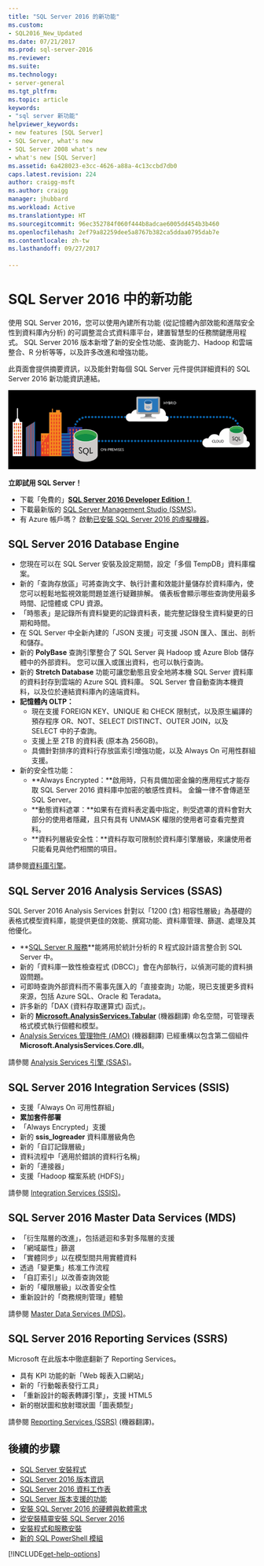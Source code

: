 ```yaml
---
title: "SQL Server 2016 的新功能"
ms.custom:
- SQL2016_New_Updated
ms.date: 07/21/2017
ms.prod: sql-server-2016
ms.reviewer: 
ms.suite: 
ms.technology:
- server-general
ms.tgt_pltfrm: 
ms.topic: article
keywords:
- "sql server 新功能"
helpviewer_keywords:
- new features [SQL Server]
- SQL Server, what's new
- SQL Server 2008 what's new
- what's new [SQL Server]
ms.assetid: 6a428023-e3cc-4626-a88a-4c13ccbd7db0
caps.latest.revision: 224
author: craigg-msft
ms.author: craigg
manager: jhubbard
ms.workload: Active
ms.translationtype: HT
ms.sourcegitcommit: 96ec352784f060f444b8adcae6005dd454b3b460
ms.openlocfilehash: 2ef79a82259dee5a8767b382ca5ddaa0795dab7e
ms.contentlocale: zh-tw
ms.lasthandoff: 09/27/2017

---
```

# <a name="whats-new-in-sql-server-2016"></a>SQL Server 2016 中的新功能
 使用 SQL Server 2016，您可以使用內建所有功能 (從記憶體內部效能和進階安全性到資料庫內分析) 的可調整混合式資料庫平台，建置智慧型的任務關鍵應用程式。 SQL Server 2016 版本新增了新的安全性功能、查詢能力、Hadoop 和雲端整合、R 分析等等，以及許多改進和增強功能。 

此頁面會提供摘要資訊，以及能針對每個 SQL Server 元件提供詳細資料的 SQL Server 2016 新功能資訊連結。 

![SQL Server 2016](../sql-server/media/sql-server-2016.png) 

 **立即試用 SQL Server！** 
- 下載「免費的」[**SQL Server 2016 Developer Edition！**](https://www.microsoft.com/en-us/cloud-platform/sql-server-editions-developers)
- 下載最新版的 [SQL Server Management Studio (SSMS)](../ssms/download-sql-server-management-studio-ssms.md)。 
- 有 Azure 帳戶嗎？ 啟動[已安裝 SQL Server 2016 的虛擬機器](https://azure.microsoft.com/marketplace/partners/microsoft/sqlserver2016sp1standardwindowsserver2016/)。

## <a name="sql-server-2016-database-engine"></a>SQL Server 2016 Database Engine
- 您現在可以在 SQL Server 安裝及設定期間，設定「多個 TempDB」資料庫檔案。
- 新的「查詢存放區」可將查詢文字、執行計畫和效能計量儲存於資料庫內，使您可以輕鬆地監視效能問題並進行疑難排解。 儀表板會顯示哪些查詢使用最多時間、記憶體或 CPU 資源。
- 「時態表」是記錄所有資料變更的記錄資料表，能完整記錄發生資料變更的日期和時間。
- 在 SQL Server 中全新內建的「JSON 支援」可支援 JSON 匯入、匯出、剖析和儲存。
- 新的 **PolyBase** 查詢引擎整合了 SQL Server 與 Hadoop 或 Azure Blob 儲存體中的外部資料。 您可以匯入或匯出資料，也可以執行查詢。
- 新的 **Stretch Database** 功能可讓您動態且安全地將本機 SQL Server 資料庫的資料封存到雲端的 Azure SQL 資料庫。 SQL Server 會自動查詢本機資料，以及位於連結資料庫內的遠端資料。 
- **記憶體內 OLTP：** 
    - 現在支援 FOREIGN KEY、UNIQUE 和 CHECK 限制式，以及原生編譯的預存程序 OR、NOT、SELECT DISTINCT、OUTER JOIN，以及 SELECT 中的子查詢。
    - 支援上至 2TB 的資料表 (原本為 256GB)。 
    - 具備針對排序的資料行存放區索引增強功能，以及 Always On 可用性群組支援。
- 新的安全性功能：
    - **Always Encrypted：**啟用時，只有具備加密金鑰的應用程式才能存取 SQL Server 2016 資料庫中加密的敏感性資料。 金鑰一律不會傳遞至 SQL Server。
    - **動態資料遮罩：**如果有在資料表定義中指定，則受遮罩的資料會對大部分的使用者隱藏，且只有具有 UNMASK 權限的使用者可查看完整資料。
    - **資料列層級安全性：**資料存取可限制於資料庫引擎層級，來讓使用者只能看見與他們相關的項目。 

請參閱[資料庫引擎](../database-engine/configure-windows/what-s-new-in-sql-server-2016-database-engine.md)。
## <a name="sql-server-2016-analysis-services-ssas"></a>SQL Server 2016 Analysis Services (SSAS)
SQL Server 2016 Analysis Services 針對以「1200 (含) 相容性層級」為基礎的表格式模型資料庫，能提供更佳的效能、撰寫功能、資料庫管理、篩選、處理及其他優化。
- **[SQL Server R 服務](../advanced-analytics/r-services/what-s-new-in-sql-server-r-services.md)**能將用於統計分析的 R 程式設計語言整合到 SQL Server 中。 
- 新的「資料庫一致性檢查程式 (DBCC)」會在內部執行，以偵測可能的資料損毀問題。
- 可即時查詢外部資料而不需事先匯入的「直接查詢」功能，現已支援更多資料來源，包括 Azure SQL、Oracle 和 Teradata。 
- 許多新的「DAX (資料存取運算式) 函式」。
- 新的 **[Microsoft.AnalysisServices.Tabular](http://msdn.microsoft.com/library/microsoft.analysisservices.tabular.aspx)** \(機器翻譯\) 命名空間，可管理表格式模式執行個體和模型。 
- [Analysis Services 管理物件 (AMO)](http://msdn.microsoft.com/library/mt436122.aspx) \(機器翻譯\) 已經重構以包含第二個組件 **Microsoft.AnalysisServices.Core.dll**。

請參閱 [Analysis Services 引擎 (SSAS)](../analysis-services/what-s-new-in-analysis-services.md)。 

## <a name="sql-server-2016-integration-services-ssis"></a>SQL Server 2016 Integration Services (SSIS)
- 支援「Always On 可用性群組」
- **累加套件部署**
- 「Always Encrypted」支援
- 新的 **ssis_logreader** 資料庫層級角色
- 新的「自訂記錄層級」
- 資料流程中「適用於錯誤的資料行名稱」 
- 新的「連接器」
- 支援「Hadoop 檔案系統 (HDFS)」

請參閱 [Integration Services (SSIS)](../integration-services/what-s-new-in-integration-services-in-sql-server-2016.md)。

## <a name="sql-server-2016-master-data-services-mds"></a>SQL Server 2016 Master Data Services (MDS)
- 「衍生階層的改進」，包括遞迴和多對多階層的支援
- 「網域屬性」篩選
- 「實體同步」以在模型間共用實體資料
- 透過「變更集」核准工作流程
- 「自訂索引」以改善查詢效能
- 新的「權限層級」以改善安全性
- 重新設計的「商務規則管理」體驗

請參閱 [Master Data Services (MDS)](../master-data-services/what-s-new-in-master-data-services-mds.md)。

## <a name="sql-server-2016-reporting-services-ssrs"></a>SQL Server 2016 Reporting Services (SSRS)
Microsoft 在此版本中徹底翻新了 Reporting Services。 
- 具有 KPI 功能的新「Web 報表入口網站」
- 新的「行動報表發行工具」
- 「重新設計的報表轉譯引擎」，支援 HTML5 
- 新的樹狀圖和放射環狀圖「圖表類型」 

請參閱 [Reporting Services (SSRS)](../reporting-services/what-s-new-in-sql-server-reporting-services-ssrs.md) \(機器翻譯\)。

## <a name="next-steps"></a>後續的步驟   
- [SQL Server 安裝程式](../database-engine/install-windows/installation-for-sql-server-2016.md)   
- [SQL Server 2016 版本資訊](../sql-server/sql-server-2016-release-notes.md) 
- [SQL Server 2016 資料工作表](http://download.microsoft.com/download/C/5/3/C53C3AEF-653C-4598-8721-D522E8AC6A3A/SQL_Server_2016_Everything_Built-In_Datasheet_EN_US.pdf)
- [SQL Server 版本支援的功能](https://msdn.microsoft.com/library/cc645993.aspx)
- [安裝 SQL Server 2016 的硬體與軟體需求](../sql-server/install/hardware-and-software-requirements-for-installing-sql-server.md)
- [從安裝精靈安裝 SQL Server 2016](../database-engine/install-windows/install-sql-server-from-the-installation-wizard-setup.md)
- [安裝程式和服務安裝](http://msdn.microsoft.com/library/6df72a78-6b36-4bc1-948e-04b4ebe46094)    
- [新的 SQL PowerShell 模組](https://blogs.technet.microsoft.com/dataplatforminsider/2016/06/30/sql-powershell-july-2016-update/)

[!INCLUDE[get-help-options](../includes/paragraph-content/get-help-options.md)]

